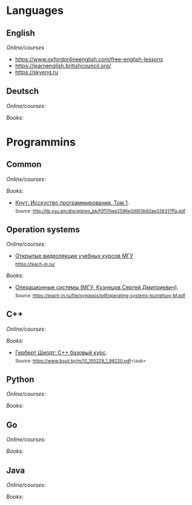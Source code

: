 # Languages
## English
*Online/courses*
- https://www.oxfordonlineenglish.com/free-english-lessons
- https://learnenglish.britishcouncil.org/
- https://skyeng.ru

## Deutsch
*Online/courses:*

*Books:*


# Programmins
## Common
*Online/courses:*

*Books:*
- [Кнут: Исскуство программирования. Том 1](Programming/Common/%D0%9A%D0%BD%D1%83%D1%82%20-%20%D0%98%D1%81%D1%81%D0%BA%D1%83%D1%81%D1%82%D0%B2%D0%BE%20%D0%BF%D1%80%D0%BE%D0%B3%D1%80%D0%B0%D0%BC%D0%BC%D0%B8%D1%80%D0%BE%D0%B2%D0%B0%D0%BD%D0%B8%D1%8F.%20%D0%A2%D0%BE%D0%BC%201.pdf).\
  <sub>Source: http://lib.ysu.am/disciplines_bk/f0f17bee2596e0d913b92ae336317ffa.pdf</sub>
  
## Operation systems

*Online/courses:*
- [Открытые видеолекции учебных курсов МГУ](https://teach-in.ru/)\
  <sub>https://teach-in.ru/</sub>

*Books:*
- [Операционные системы (МГУ, Кузнецов Сергей Дмитриевич)](Programming/Operation%20Systems/Books/%D0%9E%D0%BF%D0%B5%D1%80%D0%B0%D1%86%D0%B8%D0%BE%D0%BD%D0%BD%D1%8B%D0%B5%20%D1%81%D0%B8%D1%81%D1%82%D0%B5%D0%BC%D1%8B%20(%D0%9C%D0%93%D0%A3%2C%20%D0%9A%D1%83%D0%B7%D0%BD%D0%B5%D1%86%D0%BE%D0%B2%20%D0%A1%D0%B5%D1%80%D0%B3%D0%B5%D0%B9%20%D0%94%D0%BC%D0%B8%D1%82%D1%80%D0%B8%D0%B5%D0%B2%D0%B8%D1%87).pdf).\
<sub>Source: https://teach-in.ru/file/synopsis/pdf/operating-systems-kuznetsov-M.pdf</sub>
  
## C++ 
*Online/courses:*

*Books:*
- [Герберт Шилдт: С++ базовый курс](Programming/C++/Books/12_100229_1_98220.pdf).\
  <sub>Source: https://www.bsuir.by/m/12_100229_1_98220.pdf<\sub>

## Python
*Online/courses:*

*Books:*

## Go
*Online/courses:*

*Books:*

## Java
*Online/courses:*

*Books:*
